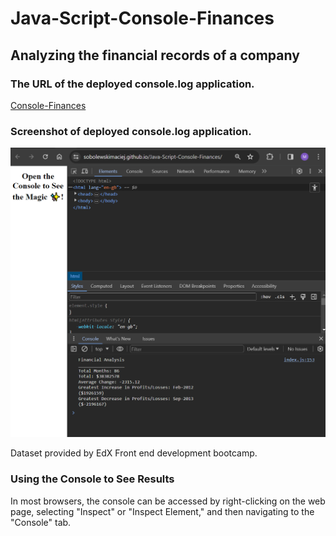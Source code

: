 # Java-Script-Console-Finances


## Analyzing the financial records of a company



### The URL of the deployed console.log application.

[Console-Finances](https://github.com/SobolewskiMaciej/Java-Script-Console-Finances/deployments/github-pages)

### Screenshot of deployed console.log application.

![Alt text](images/console-finances.png)

Dataset provided by EdX Front end development bootcamp.

### Using the Console to See Results

 In most browsers, the console can be accessed by right-clicking on the web page, selecting "Inspect" or "Inspect Element," and then navigating to the "Console" tab.




